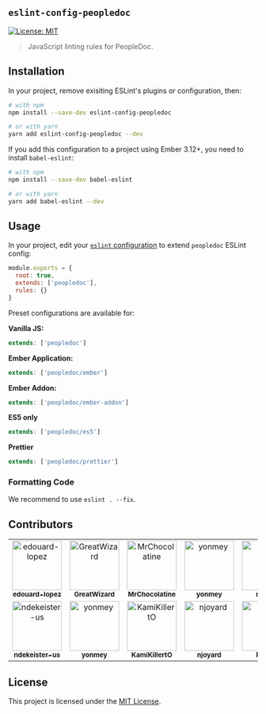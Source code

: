 ## `eslint-config-peopledoc`

[![License: MIT](https://img.shields.io/badge/License-MIT-yellow.svg)](https://opensource.org/licenses/MIT)

> JavaScript linting rules for PeopleDoc.

## Installation

In your project, remove exisiting ESLint's plugins or configuration, then:

```sh
# with npm
npm install --save-dev eslint-config-peopledoc

# or with yarn
yarn add eslint-config-peopledoc --dev
```

If you add this configuration to a project using Ember 3.12+, you need to install `babel-eslint`:

```sh
# with npm
npm install --save-dev babel-eslint

# or with yarn
yarn add babel-eslint --dev
```

## Usage

In your project, edit your [`eslint` configuration](https://eslint.org/docs/user-guide/getting-started#global-installation-and-usage) to extend `peopledoc` ESLint config:

```js
module.exports = {
  root: true,
  extends: ['peopledoc'],
  rules: {}
}
```

Preset configurations are available for:

**Vanilla JS:**

```js
extends: ['peopledoc']
```

**Ember Application:**

```js
extends: ['peopledoc/ember']
```

**Ember Addon:**

```js
extends: ['peopledoc/ember-addon']
```

**ES5 only**

```js
extends: ['peopledoc/es5']
```

**Prettier**

```js
extends: ['peopledoc/prettier']
```

### Formatting Code

We recommend to use `eslint . --fix`.

## Contributors

<!-- readme: contributors -start -->
<table>
<tr>
    <td align="center">
        <a href="https://github.com/edouard-lopez">
            <img src="https://avatars.githubusercontent.com/u/1212392?v=4" width="100;" alt="edouard-lopez"/>
            <br />
            <sub><b>edouard-lopez</b></sub>
        </a>
    </td>
    <td align="center">
        <a href="https://github.com/GreatWizard">
            <img src="https://avatars.githubusercontent.com/u/1322081?v=4" width="100;" alt="GreatWizard"/>
            <br />
            <sub><b>GreatWizard</b></sub>
        </a>
    </td>
    <td align="center">
        <a href="https://github.com/MrChocolatine">
            <img src="https://avatars.githubusercontent.com/u/47531779?v=4" width="100;" alt="MrChocolatine"/>
            <br />
            <sub><b>MrChocolatine</b></sub>
        </a>
    </td>
    <td align="center">
        <a href="https://github.com/yonmey">
            <img src="https://avatars.githubusercontent.com/u/3025706?v=4" width="100;" alt="yonmey"/>
            <br />
            <sub><b>yonmey</b></sub>
        </a>
    </td>
    <td align="center">
        <a href="https://github.com/ryuran">
            <img src="https://avatars.githubusercontent.com/u/1309340?v=4" width="100;" alt="ryuran"/>
            <br />
            <sub><b>ryuran</b></sub>
        </a>
    </td>
    <td align="center">
        <a href="https://github.com/xcambar">
            <img src="https://avatars.githubusercontent.com/u/657654?v=4" width="100;" alt="xcambar"/>
            <br />
            <sub><b>xcambar</b></sub>
        </a>
    </td></tr>
<tr>
    <td align="center">
        <a href="https://github.com/ndekeister-us">
            <img src="https://avatars.githubusercontent.com/u/56396753?v=4" width="100;" alt="ndekeister-us"/>
            <br />
            <sub><b>ndekeister-us</b></sub>
        </a>
    </td>
    <td align="center">
        <a href="https://github.com/yonmey">
            <img src="https://avatars.githubusercontent.com/u/3025706?v=4" width="100;" alt="yonmey"/>
            <br />
            <sub><b>yonmey</b></sub>
        </a>
    </td>
    <td align="center">
        <a href="https://github.com/KamiKillertO">
            <img src="https://avatars.githubusercontent.com/u/9579729?v=4" width="100;" alt="KamiKillertO"/>
            <br />
            <sub><b>KamiKillertO</b></sub>
        </a>
    </td>
    <td align="center">
        <a href="https://github.com/njoyard">
            <img src="https://avatars.githubusercontent.com/u/127842?v=4" width="100;" alt="njoyard"/>
            <br />
            <sub><b>njoyard</b></sub>
        </a>
    </td>
    <td align="center">
        <a href="https://github.com/Pixelik">
            <img src="https://avatars.githubusercontent.com/u/1423394?v=4" width="100;" alt="Pixelik"/>
            <br />
            <sub><b>Pixelik</b></sub>
        </a>
    </td>
    <td align="center">
        <a href="https://github.com/saintsebastian">
            <img src="https://avatars.githubusercontent.com/u/8288415?v=4" width="100;" alt="saintsebastian"/>
            <br />
            <sub><b>saintsebastian</b></sub>
        </a>
    </td></tr>
</table>
<!-- readme: contributors -end -->

## License

This project is licensed under the [MIT License](LICENSE).
